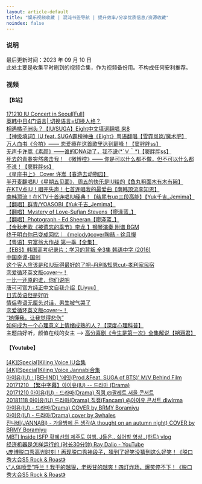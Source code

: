 ```yaml
---
layout: article-default
title: "娱乐视频收藏 | 混沌书签导航 | 提升效率/分享优质信息/资源收藏"
noindex: false
---
```


<article>
    <h3>说明</h3>
    最后更新时间：2023 年 09 月 10 日
    <br>此处主要是收集平时刷到的视频合集，作为视频备份用。不构成任何安利推荐。
    <h3>视频</h3>
    <h4>【B站】</h4>
    <a target="_blank" rel="noopener nofollow" href="https://www.bilibili.com/video/BV1vW411h7iz?p=37">171210 IU Concert in Seoul[Full]</a>
    <br><a target="_blank" rel="noopener nofollow" href="https://www.bilibili.com/video/BV11v41157rj/">英韩中日4门语言| 切换语言=切换人格？</a>
    <br><a target="_blank" rel="noopener nofollow" href="https://www.bilibili.com/video/BV1dt4y1176i/">相遇橘子洲头？【IU/SUGA】Eight中文填词翻唱 来8</a>
    <br><a target="_blank" rel="noopener nofollow" href="https://www.bilibili.com/video/BV1tV411k7Su/">【神级填词】IU feat. SUGA霸榜神曲《Eight》粤语翻唱【雪霏岚岚/魔术肥】</a>
    <br><a target="_blank" rel="noopener nofollow" href="https://www.bilibili.com/video/BV1u84y177Ab/">万人血书《合拍》—— 恋爱瘾在这首歌里达到巅峰！【窦胖胖ss】</a>
    <br><a target="_blank" rel="noopener nofollow" href="https://www.bilibili.com/video/BV1e541127AE/">无声卡许嵩《素颜》——谁的DNA动了，我不说(*´∀｀*)【窦胖胖ss】</a>
    <br><a target="_blank" rel="noopener nofollow" href="https://www.bilibili.com/video/BV1ex4y1M73w/">死去的青春突然袭击我！ 《微博控》—— 你是可以什么都不做，但不可以什么都不说！【窦胖胖ss】</a>
    <br><a target="_blank" rel="noopener nofollow" href="https://www.bilibili.com/video/BV1ex4y1M73w/">《星座书上》 Cover 许嵩【春游去动物园】</a>
    <br><a target="_blank" rel="noopener nofollow" href="https://www.bilibili.com/video/BV1VT411M7nr/">半开麦翻唱IU《星期五见面》，周五的快乐是IU给的【鱼丸粗面木有木有碗】</a>
    <br><a target="_blank" rel="noopener nofollow" href="https://www.bilibili.com/video/BV1cg411377u/">在KTV点IU！唱完失声！七首连唱我的最爱曲【南韩顶流李知恩】</a>
    <br><a target="_blank" rel="noopener nofollow" href="https://www.bilibili.com/video/BV1dK4y1X7cL/">南韩顶流！在KTV十首连唱IU经典！【结尾有up三段高能】【Yuk千吉_Jemima】</a>
    <br><a target="_blank" rel="noopener nofollow" href="https://www.bilibili.com/video/BV1ap4y1G7an/">【翻唱】群青/YOASOBI【Yuk千吉_Jemima】</a>
    <br><a target="_blank" rel="noopener nofollow" href="https://www.bilibili.com/video/BV1ap4y1G7an/">【翻唱】Mystery of Love-Sufjan Stevens【廖泽蓝_】</a>
    <br><a target="_blank" rel="noopener nofollow" href="https://www.bilibili.com/video/BV1ap4y1G7an/">【翻唱】Photograph - Ed Sheeran【廖泽蓝_】</a>
    <br><a target="_blank" rel="noopener nofollow" href="https://www.bilibili.com/video/BV11q4y1G7y4/">【金秋老歌《被遗忘的季节》李龙 】钢琴演奏 附谱 BGM</a>
    <br><a target="_blank" rel="noopener nofollow" href="https://www.bilibili.com/video/BV1Ao4y1j7oG/">终于明白你已变成回忆｜《melody》cover陶喆 - 徐且慢</a>
    <br><a target="_blank" rel="noopener nofollow" href="https://www.bilibili.com/video/av77978860/">【粤语】穷富翁大作战 第一季【全集】</a>
    <br><a target="_blank" rel="noopener nofollow" href="https://www.bilibili.com/video/BV1fE41177hx/">【EBS】韩国高考纪录片：学习的背叛 全3集 韩语中字 (2016)</a>
    <br><a target="_blank" rel="noopener nofollow" href="https://www.bilibili.com/bangumi/play/ss39707">中国奇谭-国创</a>
    <br><a target="_blank" rel="noopener nofollow" href="https://www.bilibili.com/video/BV1Zs411A7GC/">这个客人应该是和IU玩得最好的了吧-丹利&知恩cut-孝利家民宿</a>
    <br><a target="_blank" rel="noopener nofollow" href="https://www.bilibili.com/video/BV14L4y1T7kE/">恋爱循环英文版cover～！</a>
    <br><a target="_blank" rel="noopener nofollow" href="https://www.bilibili.com/video/BV1mt4y1a7r9/">一比一还原的谁，你们说吧</a>
    <br><a target="_blank" rel="noopener nofollow" href="https://www.bilibili.com/video/BV1km4y1X7Jn/">唐可可官方纯正中文自我介绍【Liyuu】</a>
    <br><a target="_blank" rel="noopener nofollow" href="https://www.bilibili.com/video/BV1zG411A7iJ/">日式英语但是好听</a>
    <br><a target="_blank" rel="noopener nofollow" href="https://www.bilibili.com/video/BV1JX4y1G7vx/">情侣粤语无厘头对话，男生被气哭了</a>
    <br><a target="_blank" rel="noopener nofollow" href="https://www.bilibili.com/video/BV14L4y1T7kE/">恋爱循环英文版cover～！</a>
    <br><a target="_blank" rel="noopener nofollow" href="https://www.bilibili.com/video/BV177411n76u/">“她懂我，让我觉得悲伤”</a>
    <br><a target="_blank" rel="noopener nofollow" href="https://www.bilibili.com/video/BV1AA4y197Kp/">如何成为一个心理意义上情绪成熟的人？【深度心理科普】</a>
    <br>主题曲好听，颜值在线的女主 --> <a target="_blank" rel="noopener nofollow" href="https://www.bilibili.com/video/BV1Kf4y1C7MP/">高分喜剧《今生是第一次》全集解说【朔涵君】</a>
    <h4>【Youtube】</h4>
    <a target="_blank" rel="noopener nofollow" href="https://www.youtube.com/watch?v=wDfqXR_5yyQ">[4K][Special]Kiling Voice IU合集</a>
    <br><a target="_blank" rel="noopener nofollow" href="https://www.youtube.com/watch?v=BdwfiToXEio">[4K][Special]Kiling Voice Jannabi合集</a>
    <br><a target="_blank" rel="noopener nofollow" href="https://www.youtube.com/watch?v=bqkKcsohRKo">아이유(IU) : [BEHIND] '에잇(Prod.&Feat. SUGA of BTS)' M/V Behind Film</a>
    <br><a target="_blank" rel="noopener nofollow" href="https://www.youtube.com/watch?v=pfpe0nypPbU">20171210 【繁中字幕】아이유(IU) -- 드라마 (Drama)</a>
    <br><a target="_blank" rel="noopener nofollow" href="https://www.youtube.com/watch?v=Ql0l89JVmKg">20171210 아이유(IU) - 드라마(Drama) 직캠 @팔레트 서울 콘서트</a>
    <br><a target="_blank" rel="noopener nofollow" href="https://www.youtube.com/watch?v=7rmoN8nX9_Q">20181118 아이유(IU) 드라마(Drama) 직캠(Fancam) @아이유 콘서트 dlwlrma</a>
    <br><a target="_blank" rel="noopener nofollow" href="https://www.youtube.com/watch?v=-VFM9qD3_Mg">아이유(IU) - 드라마(Drama) COVER by BRMY Boramiyu</a>
    <br><a target="_blank" rel="noopener nofollow" href="https://www.youtube.com/watch?v=6N-HMvIEyds">아이유(IU) - 드라마(Drama) cover by 3whales</a>
    <br><a target="_blank" rel="noopener nofollow" href="https://www.youtube.com/watch?v=aApBs8kXNTA">잔나비(JANNABI) - 가을밤에 든 생각(A thought on an autumn night) COVER by BRMY Boramiyu</a>
    <br><a target="_blank" rel="noopener nofollow" href="https://www.youtube.com/watch?v=sszN4CTriF8">MBTI Inside ISFP 황혜선의 제주도 여행. J들은.. 싫어할 영상..(하트) vlog</a>
    <br><a target="_blank" rel="noopener nofollow" href="https://www.youtube.com/watch?v=rFV7wdEX-Mo">经济机器是怎样运行的 (时长30分钟) Ray Dalio - YouTube</a>
    <br><a target="_blank" rel="noopener nofollow" href="https://www.youtube.com/watch?v=K-q165MhMIE"> 📞庞博脱口秀高光时刻！再现脱口秀神段子，猜到了好笑没猜到这么好笑！《脱口秀大会S5 Rock & Roast》 </a>
    <br><a target="_blank" rel="noopener nofollow" href="https://www.youtube.com/watch?v=3Z3J1KKqApg"> 📞“人体喷壶”呼兰！我干的越狠，老板甘的越爽！四灯炸场，爆笑停不下！《脱口秀大会S5 Rock & Roast》 </a>
</article>
